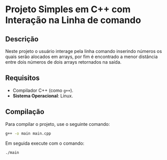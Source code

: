 # Projeto Simples em C++ com Interação na Linha de comando

## Descrição
Neste projeto o usuário interage pela linha comando inserindo números os quais serão alocados em arrays, por fim é encontrado a menor distância entre dois números de dois arrays retornados na saída.

## Requisitos
- Compilador C++ (como `g++`).
- **Sistema Operacional**: Linux.

## Compilação

Para compilar o projeto, use o seguinte comando:
   ```sh
   g++ -o main main.cpp
   ```
Em seguida execute com o comando:
```sh
./main
